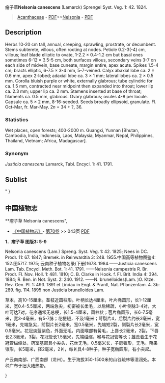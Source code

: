 瘤子草**Nelsonia canescens** (Lamarck) Sprengel Syst. Veg. 1: 42. 1824.

> [Acanthaceae](Acanthaceae-爵床科.md) - [PDF](http://www.iplant.cn/foc/pdf/Acanthaceae.pdf)>>[Nelsonia](http://www.iplant.cn/info/Nelsonia?t=foc) - [PDF](http://www.iplant.cn/foc/pdf/Nelsonia.pdf)

## Description

Herbs 10-20 cm tall, annual, creeping, sprawling, prostrate, or decumbent. Stems subterete, villous, often rooting at nodes. Petiole 0.2-3(-4) cm, villous; leaf blade elliptic to ovate, 1-2.2 × 0.4-1.2 cm but basal ones sometimes 6-12 × 3.5-5 cm, both surfaces villous, secondary veins 3-7 on each side of midvein, base cuneate, margin entire, apex acute. Spikes 1.5-4 cm; bracts elliptic, 6-7.5 × 3-4 mm, 5-7-veined. Calyx abaxial lobe ca. 2 × 0.6 mm, apex 2-lobed; adaxial lobe ca. 3 × 1 mm; lateral lobes ca. 2 × 0.5 mm. Corolla bluish purple or white, externally glabrous; tube cylindric for ca. 1.5 mm, contracted near midpoint then expanded into throat; lower lip ca. 2.3 mm; upper lip ca. 2 mm. Stamens inserted at base of throat; filaments ca. 0.5 mm, glabrous. Ovary glabrous; ovules 4-8 per locule. Capsule ca. 5 × 2 mm, 8-16-seeded. Seeds broadly ellipsoid, granulate. Fl. Oct-Mar, fr. Mar-May. 2*n* = 34 + ?, 36.

### Statistics
Wet places, open forests; 400-2000 m. Guangxi, Yunnan [Bhutan, Cambodia, India, Indonesia, Laos, Malaysia, Myanmar, Nepal, Philippines, Thailand, Vietnam; Africa, Madagascar].

### Synonym
*Justicia canescens* Lamarck, Tabl. Encycl. 1: 41. 1791.

## Sublist
"
}
## 中国植物志

**瘤子草 Nelsonia canescens",

* [《中国植物志》](http://www.iplant.cn/frps)- [第70卷](http://www.iplant.cn/frps/vol/70) >> 043页 [PDF](http://www.iplant.cn/frps/pdf/70/043.PDF)

**1．瘤子草 图版3: 5-9**

Nelsonia canescens (Lam.) Spreng. Syst. Veg. 1: 42. 1825; Nees in DC. Prodr. 11: 67. 1847; Bremek. in Reinwardtia 3: 248. 1955.中国高等植物图鉴4: 152.图5717. 1975; 云南种子植物名录(下册)1678. 1984.——Justicia canescens Lam. Tab. Encycl. Meth. Bot. 1: 41. 1791. ——Nelsonia campestris R. Br. Prodr. Fl. Nov. Holl. 1: 481. 1810; C. B. Clarke in Hook. f. Fl. Brit. India 4: 394. 1884; R. Ben. in Not. Syst. 2: 240. 1912. ——N. brunelloides(Lam. )O. Ktze. Rev. Gen. Pl. 1: 493. 1891 et Lindau in Engl. & Prantl, Nat. Pflanzenfam. 4. 3b: 289. fig. 114. 1895 non Justicia brunelloides Lam.

草本，高10-15厘米。茎枝近圆柱形。叶柄长达4厘米，叶片椭圆形，长1-12厘米，宽0.4-5.5厘米，两端急尖，初密被长柔毛，以后稀疏，小叶侧脉3-4对，大叶可达7对。花序通常无总梗，长1.5-4厘米，圆柱状；苞片椭圆形，长6-7.5毫米，宽3-4毫米，有5-7脉；花梗短，不及1毫米；萼裂片4，后裂片约长3毫米，宽1毫米，先端急尖，前裂片长2毫米，宽0.5毫米，先端短2裂，侧裂片长2毫米，宽0.5毫米。花冠淡蓝紫色，外面无毛，内面喉部有髯毛，上唇长2毫米，2裂，下唇长2.3毫米，3裂，花冠管长1.5毫米，先端缢缩，喉与花冠管等长；雄蕊着生于花冠管缢缩处，药室基部具小尖头，花丝无毛，0.5毫米长，子房锥形，无毛。蒴果锥形，长5毫米，径2毫米，2爿，每爿具4-8种子。种子宽椭圆形，有小突起。

产云南南部、广西南部（龙州）。生于海拔350-1500米的山谷疏林等湿润处。本种广布于旧大陆热带。

}